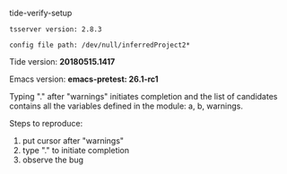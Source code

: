 tide-verify-setup
```
tsserver version: 2.8.3

config file path: /dev/null/inferredProject2*
```

Tide version: **20180515.1417**

Emacs version: **emacs-pretest: 26.1-rc1**

Typing "." after "warnings" initiates completion and the list of candidates contains all the variables defined in the module: a, b, warnings.

Steps to reproduce:
1. put cursor after "warnings"
1. type "." to initiate completion
1. observe the bug
